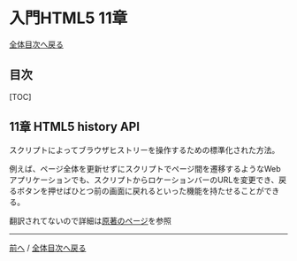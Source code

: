 # 入門HTML5 11章
[全体目次へ戻る](index.html)
## 目次
[TOC]

## 11章 HTML5 history API
スクリプトによってブラウザヒストリーを操作するための標準化された方法。

例えば、ページ全体を更新せずにスクリプトでページ間を遷移するようなWebアプリケーションでも、スクリプトからロケーションバーのURLを変更でき、戻るボタンを押せばひとつ前の画面に戻れるといった機能を持たせることができる。

翻訳されてないので詳細は[原著のページ](http://diveintohtml5.info/history.html)を参照


***

[前へ](c10.html) / [全体目次へ戻る](index.html)
